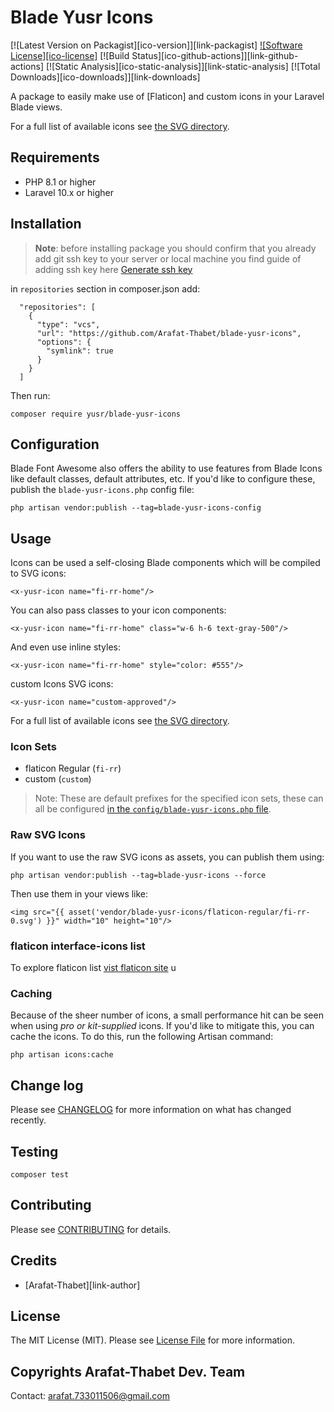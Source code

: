 # Blade Yusr Icons

[![Latest Version on Packagist][ico-version]][link-packagist]
[![Software License][ico-license]](LICENSE.md)
[![Build Status][ico-github-actions]][link-github-actions]
[![Static Analysis][ico-static-analysis]][link-static-analysis]
[![Total Downloads][ico-downloads]][link-downloads]

A package to easily make use of [Flaticon] and custom icons in your Laravel Blade views.

For a full list of available icons see [the SVG directory](./resources/svg).


## Requirements

- PHP 8.1 or higher
- Laravel 10.x or higher

## Installation

> **Note**: before installing package you should confirm that you already add git ssh key to your server or local machine
> you find guide of adding ssh key here [Generate ssh key](https://docs.gitlab.com/ee/ssh/)

in `repositories` section in composer.json add:

```
  "repositories": [
    {
      "type": "vcs",
      "url": "https://github.com/Arafat-Thabet/blade-yusr-icons",
      "options": {
        "symlink": true
      }
    }
  ]
```

Then run:

```
composer require yusr/blade-yusr-icons
```

## Configuration

Blade Font Awesome also offers the ability to use features from Blade Icons like default classes, default attributes, etc. If you'd like to configure these, publish the `blade-yusr-icons.php` config file:

```shell
php artisan vendor:publish --tag=blade-yusr-icons-config
```

## Usage

Icons can be used a self-closing Blade components which will be compiled to SVG icons:

```blade
<x-yusr-icon name="fi-rr-home"/>
```

You can also pass classes to your icon components:

```blade
<x-yusr-icon name="fi-rr-home" class="w-6 h-6 text-gray-500"/>
```

And even use inline styles:

```blade
<x-yusr-icon name="fi-rr-home" style="color: #555"/>
```

custom Icons SVG icons:

```blade
<x-yusr-icon name="custom-approved"/>
```
For a full list of available icons see [the SVG directory](resources/svg).

### Icon Sets
- flaticon  Regular (`fi-rr`)
- custom (`custom`)
> Note: These are default prefixes for the specified icon sets, these can all be configured [in the `config/blade-yusr-icons.php` file](config/blade-yusr-icons.php).

### Raw SVG Icons

If you want to use the raw SVG icons as assets, you can publish them using:

```shell
php artisan vendor:publish --tag=blade-yusr-icons --force
```

Then use them in your views like:

```blade
<img src="{{ asset('vendor/blade-yusr-icons/flaticon-regular/fi-rr-0.svg') }}" width="10" height="10"/>
```

### flaticon interface-icons list


To explore flaticon list [vist flaticon site](https://www.flaticon.com/uicons/interface-icons) u


### Caching

Because of the sheer number of icons, a small performance hit can be seen when using *pro or kit-supplied* icons. If you'd like to mitigate this, you can cache the icons. To do this, run the following Artisan command:

```shell
php artisan icons:cache
```

## Change log

Please see [CHANGELOG](CHANGELOG.md) for more information on what has changed recently.

## Testing

```shell
composer test
```

## Contributing

Please see [CONTRIBUTING](.github/CONTRIBUTING.md) for details.


## Credits

- [Arafat-Thabet][link-author]

## License

The MIT License (MIT). Please see [License File](LICENSE.md) for more information.


## Copyrights Arafat-Thabet Dev. Team

Contact: arafat.733011506@gmail.com